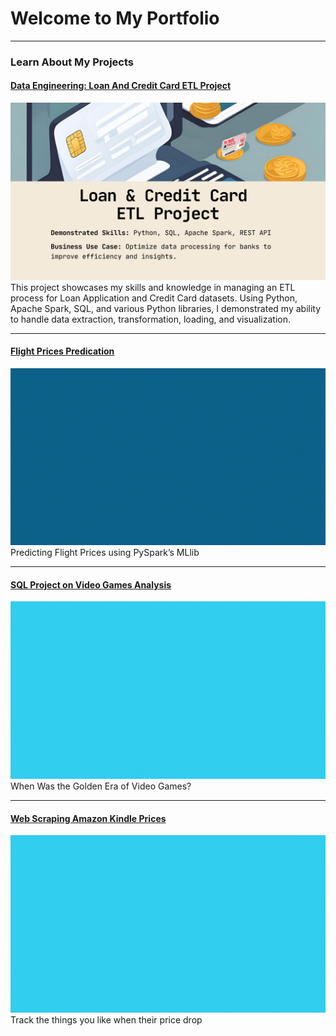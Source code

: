 # Welcome to My Portfolio

---
### Learn About My Projects
#### [Data Engineering: Loan And Credit Card ETL Project](https://www.linkedin.com/pulse/loan-credit-card-etl-project-larry-chen-liqne/)
[<img src="images/Loan And Credit Card ETL Project.png?raw=true"/>](https://www.linkedin.com/pulse/loan-credit-card-etl-project-larry-chen-liqne/)
This project showcases my skills and knowledge in managing an ETL process for Loan Application and Credit Card datasets. Using Python, Apache Spark, SQL, and various Python libraries, I demonstrated my ability to handle data extraction, transformation, loading, and visualization.

---
#### [Flight Prices Predication](/projects/FlightPricesPred.md)
<img src="images/fligh-price-pred/flight-price-pred.gif?raw=true"/>
Predicting Flight Prices using PySpark’s MLlib

---
#### [SQL Project on Video Games Analysis](/video-games.md)
<img src="images/video-game/video-games-golden-era.gif?raw=true"/>
When Was the Golden Era of Video Games?

---
#### [Web Scraping Amazon Kindle Prices](/WebScraping.md)
<img src="images/video-game/video-games-golden-era.gif?raw=true"/>
Track the things you like when their price drop





